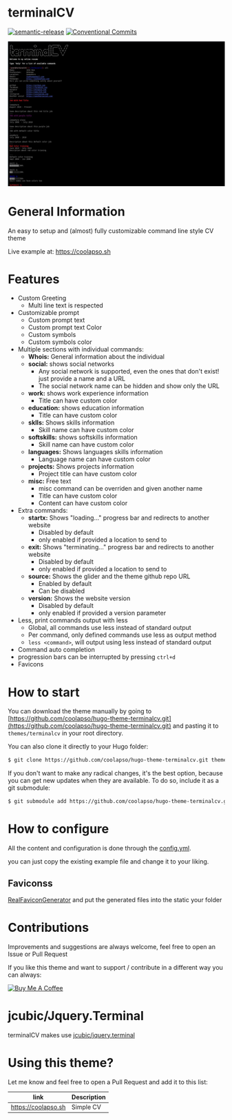 # terminalCV
[![semantic-release](https://img.shields.io/badge/%20%20%F0%9F%93%A6%F0%9F%9A%80-semantic--release-e10079.svg)](https://github.com/go-semantic-release/semantic-release)
[![Conventional Commits](https://img.shields.io/badge/Conventional%20Commits-1.0.0-%23FE5196?logo=conventionalcommits&logoColor=white)](https://conventionalcommits.org)


![terminalCV](images/screenshot.png) 


# General Information 

An easy to setup and (almost) fully customizable command line style CV theme

Live example at: https://coolapso.sh

# Features

* Custom Greeting
  * Multi line text is respected
* Customizable prompt
  * Custom prompt text
  * Custom prompt text Color
  * Custom symbols
  * Custom symbols color
* Multiple sections with individual commands: 
  * **Whois:** General information about the individual
  * **social:** shows social networks
    * Any social network is supported, even the ones that don't exist! just provide a name and a URL
    * The social network name can be hidden and show only the URL
  * **work:** shows work experience information
    * Title can have custom color
  * **education:** shows education information
    * Title can have custom color
  * **sklls:** Shows skills information
    * Skill name can have custom color
  * **softskills:** shows softskills information
    * Skill name can have custom color
  * **languages:** Shows languages skills information
    * Language name can have custom color
  * **projects:** Shows projects information
    * Project title can have custom color
  * **misc:** Free text
    * misc command can be overriden and given another name
    * Title can have custom color
    * Content can have custom color
* Extra commands:
  * **startx:** Shows "loading..." progress bar and redirects to another website
    * Disabled by default
    * only enabled if provided a location to send to
  * **exit:** Shows "terminating..." progress bar and redirects to another website
    * Disabled by default
    * only enabled if provided a location to send to
  * **source:** Shows the glider and the theme github repo URL
    * Enabled by default
    * Can be disabled
  * **version:** Shows the website version
    * Disabled by default
    * only enabled if provided a version parameter
* Less, print commands output with less 
    * Global, all commands use less instead of standard output
    * Per command, only defined commands use less as output method
    * `less <command>`, will output using less instead of standard output
* Command auto completion
* progression bars can be interrupted by pressing `ctrl+d` 
* Favicons 

# How to start

You can download the theme manually by going to [https://github.com/coolapso/hugo-theme-terminalcv.git](https://github.com/coolapso/hugo-theme-terminalcv.git) and pasting it to `themes/terminalcv` in your root directory.

You can also clone it directly to your Hugo folder:

``` bash
$ git clone https://github.com/coolapso/hugo-theme-terminalcv.git themes/terminalcv
```

If you don't want to make any radical changes, it's the best option, because you can get new updates when they are available. To do so, include it as a git submodule:

``` bash
$ git submodule add https://github.com/coolapso/hugo-theme-terminalcv.git themes/terminalcv
```
# How to configure

All the content and configuration is done through the [config.yml](config.yml). 

you can just copy the existing example file and change it to your liking. 

## Faviconss

[RealFaviconGenerator](https://realfavicongenerator.net/) and put the generated files into the static your folder

# Contributions

Improvements and suggestions are always welcome, feel free to open an Issue or Pull Request

If you like this theme and want to support / contribute in a different way you can always: 

<a href="https://www.buymeacoffee.com/coolapso" target="_blank">
  <img src="https://cdn.buymeacoffee.com/buttons/default-yellow.png" alt="Buy Me A Coffee" style="height: 51px !important;width: 217px !important;" />
</a>

# jcubic/Jquery.Terminal

terminalCV makes use [jcubic/jquery.terminal](https://github.com/jcubic/jquery.terminal)

# Using this theme? 

Let me know and feel free to open a Pull Request and add it to this list:

|link                 | Description       |
|---------------------|-------------------|
|https://coolapso.sh  | Simple CV         |

